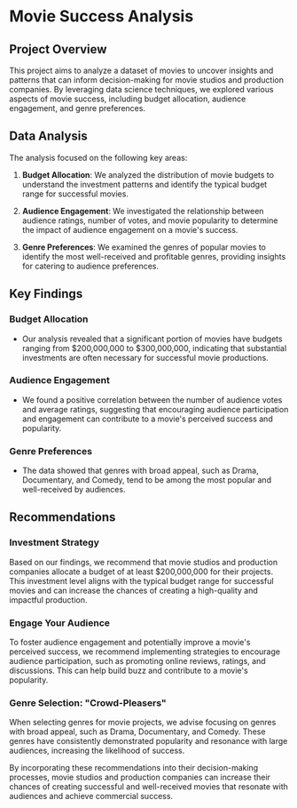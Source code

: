 # Movie Success Analysis

## Project Overview

This project aims to analyze a dataset of movies to uncover insights and patterns that can inform decision-making for movie studios and production companies. By leveraging data science techniques, we explored various aspects of movie success, including budget allocation, audience engagement, and genre preferences.

## Data Analysis

The analysis focused on the following key areas:

1. **Budget Allocation**: We analyzed the distribution of movie budgets to understand the investment patterns and identify the typical budget range for successful movies.

2. **Audience Engagement**: We investigated the relationship between audience ratings, number of votes, and movie popularity to determine the impact of audience engagement on a movie's success.

3. **Genre Preferences**: We examined the genres of popular movies to identify the most well-received and profitable genres, providing insights for catering to audience preferences.

## Key Findings

### Budget Allocation
- Our analysis revealed that a significant portion of movies have budgets ranging from $200,000,000 to $300,000,000, indicating that substantial investments are often necessary for successful movie productions.

### Audience Engagement
- We found a positive correlation between the number of audience votes and average ratings, suggesting that encouraging audience participation and engagement can contribute to a movie's perceived success and popularity.

### Genre Preferences
- The data showed that genres with broad appeal, such as Drama, Documentary, and Comedy, tend to be among the most popular and well-received by audiences.

## Recommendations

### Investment Strategy
Based on our findings, we recommend that movie studios and production companies allocate a budget of at least $200,000,000 for their projects. This investment level aligns with the typical budget range for successful movies and can increase the chances of creating a high-quality and impactful production.

### Engage Your Audience
To foster audience engagement and potentially improve a movie's perceived success, we recommend implementing strategies to encourage audience participation, such as promoting online reviews, ratings, and discussions. This can help build buzz and contribute to a movie's popularity.

### Genre Selection: "Crowd-Pleasers"
When selecting genres for movie projects, we advise focusing on genres with broad appeal, such as Drama, Documentary, and Comedy. These genres have consistently demonstrated popularity and resonance with large audiences, increasing the likelihood of success.

By incorporating these recommendations into their decision-making processes, movie studios and production companies can increase their chances of creating successful and well-received movies that resonate with audiences and achieve commercial success.
